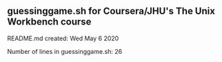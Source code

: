 ## guessinggame.sh for Coursera/JHU's The Unix Workbench course

README.md created: Wed May 6 2020

Number of lines in guessinggame.sh: 26

